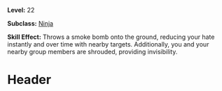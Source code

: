 <!-- TITLE: Skill: Smoke Bomb I -->
<!-- SUBTITLE:  -->

**Level:** 22

**Subclass:** [Ninja](ninja)

**Skill Effect:** Throws a smoke bomb onto the ground, reducing your hate instantly and over time with nearby targets.  Additionally, you and your nearby group members are shrouded, providing invisibility.

# Header